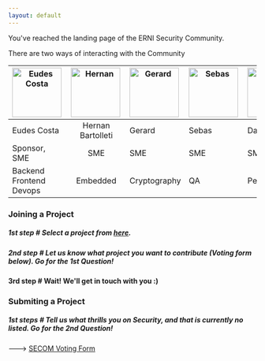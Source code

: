 ```yaml
---
layout: default
---
```

You've reached the landing page of the ERNI Security Community.

There are two ways of interacting with the Community

| <img align="left" src="https://media.licdn.com/dms/image/C5603AQEeSkZ13RQldg/profile-displayphoto-shrink_200_200/0?e=1558569600&v=beta&t=QiEF-imT3phOUAzqGRFGkfkXW4GdOauVP9fAgarIu4w" alt="Eudes Costa" width="100"/> | <img align="left" src="https://media.licdn.com/dms/image/C4E03AQFXpT-iItMApg/profile-displayphoto-shrink_800_800/0?e=1558569600&v=beta&t=Dkk1M04QSq0XlnXaO9e7P4VnldxJcG3n8nlmdMrBz6w" alt="Hernan" width="100"/> | <img align="left" src="https://media.licdn.com/dms/image/C5603AQEJ1FQh9iXhDw/profile-displayphoto-shrink_800_800/0?e=1558569600&v=beta&t=bk97ByKgFrL8g1cXxQqA-JxK4yhFtMEFJmxQN6oOQ4c" alt="Gerard" width="100"/>  | <img align="left" src="https://media.licdn.com/dms/image/C5603AQGPHJnKsV1GZg/profile-displayphoto-shrink_800_800/0?e=1558569600&v=beta&t=i-HD915HxFBgSl71dkM0pJ18an3T0N9GsUoKV9uSVWc" alt="Sebas" width="100"/> |  <img align="left" src="https://media.licdn.com/dms/image/C4D03AQHqVhKMwbXgLw/profile-displayphoto-shrink_800_800/0?e=1558569600&v=beta&t=6PNup_bmFHehUsIGFkF_o_WO_Q9iSRTjTjGUuBZFlU0" alt="David" width="100"/> |
|--------|:---:|-------|-----------------------------|---|
|Eudes Costa|Hernan Bartolleti|Gerard|Sebas|David|
|Sponsor, SME|SME|SME|SME|SME|
|Backend Frontend Devops|Embedded|Cryptography|QA|Pentesting|

### Joining a Project

##### 1st step # Select a project from [here](./supported-projects.html).
##### 2nd step # Let us know what project you want to contribute (Voting form below). Go for the 1st Question!
#### 3rd step # Wait! We'll get in touch with you :)

### Submiting a Project

##### 1st steps # Tell us what thrills you on Security, and that is currently no listed. Go for the 2nd Question!

---> [SECOM Voting Form](https://forms.office.com/Pages/ResponsePage.aspx?id=joEl69Vbv0mZ3lPj57QmMATw9euRLgpPqVDZIHX4bFtUODNCTFk0N0xKUDlYT0lXU0tKVUFTSkdOWC4u)

